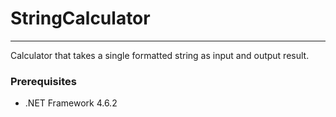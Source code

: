 # StringCalculator
---
Calculator that takes a single formatted string as input and output result.

### Prerequisites
+ .NET Framework 4.6.2